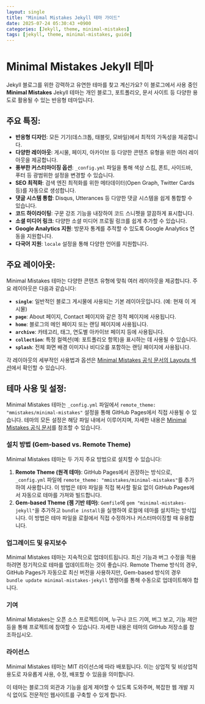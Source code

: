 ```yaml
---
layout: single
title: "Minimal Mistakes Jekyll 테마 가이드"
date: 2025-07-24 05:30:43 +0900
categories: [Jekyll, theme, minimal-mistakes]
tags: [jekyll, theme, minimal-mistakes, guide]
---
```


# Minimal Mistakes Jekyll 테마

Jekyll 블로그를 위한 강력하고 유연한 테마를 찾고 계신가요? 이 블로그에서 사용 중인 **Minimal Mistakes** Jekyll 테마는 개인 블로그, 포트폴리오, 문서 사이트 등 다양한 용도로 활용될 수 있는 반응형 테마입니다.

## 주요 특징:

*   **반응형 디자인**: 모든 기기(데스크톱, 태블릿, 모바일)에서 최적의 가독성을 제공합니다.
*   **다양한 레이아웃**: 게시물, 페이지, 아카이브 등 다양한 콘텐츠 유형을 위한 여러 레이아웃을 제공합니다.
*   **풍부한 커스터마이징 옵션**: `_config.yml` 파일을 통해 색상 스킴, 폰트, 사이드바, 푸터 등 광범위한 설정을 변경할 수 있습니다.
*   **SEO 최적화**: 검색 엔진 최적화를 위한 메타데이터(Open Graph, Twitter Cards 등)를 자동으로 생성합니다.
*   **댓글 시스템 통합**: Disqus, Utterances 등 다양한 댓글 시스템을 쉽게 통합할 수 있습니다.
*   **코드 하이라이팅**: 구문 강조 기능을 내장하여 코드 스니펫을 깔끔하게 표시합니다.
*   **소셜 미디어 링크**: 다양한 소셜 미디어 프로필 링크를 쉽게 추가할 수 있습니다.
*   **Google Analytics 지원**: 방문자 통계를 추적할 수 있도록 Google Analytics 연동을 지원합니다.
*   **다국어 지원**: `locale` 설정을 통해 다양한 언어를 지원합니다.

## 주요 레이아웃:

Minimal Mistakes 테마는 다양한 콘텐츠 유형에 맞춰 여러 레이아웃을 제공합니다. 주요 레이아웃은 다음과 같습니다:

*   **`single`**: 일반적인 블로그 게시물에 사용되는 기본 레이아웃입니다. (예: 현재 이 게시물)
*   **`page`**: About 페이지, Contact 페이지와 같은 정적 페이지에 사용됩니다.
*   **`home`**: 블로그의 메인 페이지 또는 랜딩 페이지에 사용됩니다.
*   **`archive`**: 카테고리, 태그, 연도별 아카이브 페이지 등에 사용됩니다.
*   **`collection`**: 특정 컬렉션(예: 포트폴리오 항목)을 표시하는 데 사용될 수 있습니다.
*   **`splash`**: 전체 화면 배경 이미지나 비디오를 포함하는 랜딩 페이지에 사용됩니다.

각 레이아웃의 세부적인 사용법과 옵션은 [Minimal Mistakes 공식 문서의 Layouts 섹션](https://mmistakes.github.io/minimal-mistakes/docs/layouts/)에서 확인할 수 있습니다.

## 테마 사용 및 설정:

Minimal Mistakes 테마는 `_config.yml` 파일에서 `remote_theme: "mmistakes/minimal-mistakes"` 설정을 통해 GitHub Pages에서 직접 사용될 수 있습니다. 테마의 모든 설정은 해당 파일 내에서 이루어지며, 자세한 내용은 [Minimal Mistakes 공식 문서](https://mmistakes.github.io/minimal-mistakes/docs/quick-start-guide/)를 참조할 수 있습니다.

### 설치 방법 (Gem-based vs. Remote Theme)
Minimal Mistakes 테마는 두 가지 주요 방법으로 설치할 수 있습니다:

1.  **Remote Theme (원격 테마)**: GitHub Pages에서 권장하는 방식으로, `_config.yml` 파일에 `remote_theme: "mmistakes/minimal-mistakes"`를 추가하여 사용합니다. 이 방법은 테마 파일을 직접 복사할 필요 없이 GitHub Pages에서 자동으로 테마를 가져와 빌드합니다.
2.  **Gem-based Theme (젬 기반 테마)**: `Gemfile`에 `gem "minimal-mistakes-jekyll"`을 추가하고 `bundle install`을 실행하여 로컬에 테마를 설치하는 방식입니다. 이 방법은 테마 파일을 로컬에서 직접 수정하거나 커스터마이징할 때 유용합니다.

### 업그레이드 및 유지보수
Minimal Mistakes 테마는 지속적으로 업데이트됩니다. 최신 기능과 버그 수정을 적용하려면 정기적으로 테마를 업데이트하는 것이 좋습니다. Remote Theme 방식의 경우, GitHub Pages가 자동으로 최신 버전을 사용하지만, Gem-based 방식의 경우 `bundle update minimal-mistakes-jekyll` 명령어를 통해 수동으로 업데이트해야 합니다.

### 기여
Minimal Mistakes는 오픈 소스 프로젝트이며, 누구나 코드 기여, 버그 보고, 기능 제안 등을 통해 프로젝트에 참여할 수 있습니다. 자세한 내용은 테마의 GitHub 저장소를 참조하십시오.

### 라이선스
Minimal Mistakes 테마는 MIT 라이선스에 따라 배포됩니다. 이는 상업적 및 비상업적 용도로 자유롭게 사용, 수정, 배포할 수 있음을 의미합니다.

이 테마는 블로그의 외관과 기능을 쉽게 제어할 수 있도록 도와주며, 복잡한 웹 개발 지식 없이도 전문적인 웹사이트를 구축할 수 있게 합니다.
